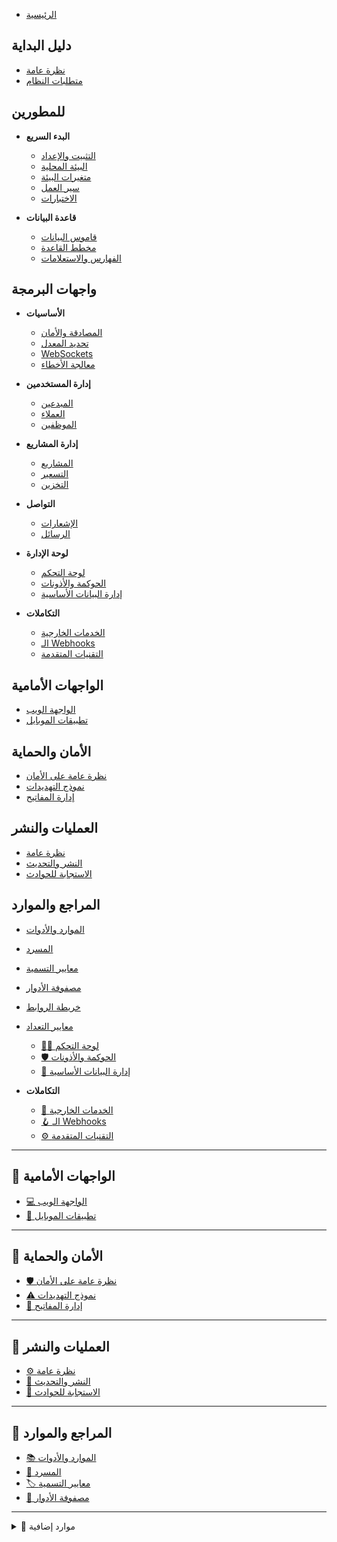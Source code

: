 <!-- Depth Platform - Clean Sidebar Navigation -->

* [الرئيسية](/)

## دليل البداية

* [نظرة عامة](documentation/00-overview/00-introduction)
* [متطلبات النظام](documentation/01-requirements/00-requirements-v2.0)

## للمطورين

* **البدء السريع**
  * [التثبيت والإعداد](documentation/04-development/00-getting-started)
  * [البيئة المحلية](documentation/04-development/01-local-setup)
  * [متغيرات البيئة](documentation/04-development/02-environment-variables)
  * [سير العمل](documentation/04-development/03-development-workflow)
  * [الاختبارات](documentation/04-development/04-testing-strategy)

* **قاعدة البيانات**
  * [قاموس البيانات](documentation/02-database/00-data-dictionary)
  * [مخطط القاعدة](documentation/02-database/01-database-schema)
  * [الفهارس والاستعلامات](documentation/02-database/02-indexes-and-queries)

## واجهات البرمجة

* **الأساسيات**
  * [المصادقة والأمان](documentation/03-api/core/01-authentication)
  * [تحديد المعدل](documentation/03-api/core/02-rate-limiting)
  * [WebSockets](documentation/03-api/core/03-websockets)
  * [معالجة الأخطاء](documentation/03-api/core/04-error-handling)

* **إدارة المستخدمين**
  * [المبدعين](documentation/03-api/features/01-creators)
  * [العملاء](documentation/03-api/features/02-clients)
  * [الموظفين](documentation/03-api/features/08-salaried-employees)

* **إدارة المشاريع**
  * [المشاريع](documentation/03-api/features/03-projects)
  * [التسعير](documentation/03-api/features/04-pricing)
  * [التخزين](documentation/03-api/features/05-storage)

* **التواصل**
  * [الإشعارات](documentation/03-api/features/06-notifications)
  * [الرسائل](documentation/03-api/features/07-messaging)

* **لوحة الإدارة**
  * [لوحة التحكم](documentation/03-api/admin/01-admin-panel)
  * [الحوكمة والأذونات](documentation/03-api/admin/02-governance)
  * [إدارة البيانات الأساسية](documentation/03-api/admin/03-seeds-management)

* **التكاملات**
  * [الخدمات الخارجية](documentation/03-api/integrations/01-external-services)
  * [الـ Webhooks](documentation/03-api/integrations/02-webhooks)
  * [التقنيات المتقدمة](documentation/03-api/integrations/03-advanced-technical)

## الواجهات الأمامية

* [الواجهة الويب](documentation/06-frontend/00-frontend-overview)
* [تطبيقات الموبايل](documentation/05-mobile/00-mobile-overview)

## الأمان والحماية

* [نظرة عامة على الأمان](documentation/07-security/00-security-overview)
* [نموذج التهديدات](documentation/07-security/01-threat-model)
* [إدارة المفاتيح](documentation/07-security/02-key-management)

## العمليات والنشر

* [نظرة عامة](documentation/08-operations/00-operations-overview)
* [النشر والتحديث](documentation/08-operations/01-deployment)
* [الاستجابة للحوادث](documentation/08-operations/02-incident-response)

## المراجع والموارد

* [الموارد والأدوات](documentation/99-reference/00-resources)
* [المسرد](documentation/99-reference/01-glossary)
* [معايير التسمية](documentation/99-reference/04-naming-conventions)
* [مصفوفة الأدوار](documentation/99-reference/05-roles-matrix)
* [خريطة الروابط](documentation/99-reference/03-link-alias-mapping)
* [معايير التعداد](documentation/99-reference/02-enums-standard)
  * [👨‍💼 لوحة التحكم](documentation/03-api/admin/01-admin-panel)
  * [🛡 الحوكمة والأذونات](documentation/03-api/admin/02-governance)
  * [🌱 إدارة البيانات الأساسية](documentation/03-api/admin/03-seeds-management)

* **التكاملات**
  * [🔗 الخدمات الخارجية](documentation/03-api/integrations/01-external-services)
  * [🪝 الـ Webhooks](documentation/03-api/integrations/02-webhooks)
  * [⚙️ التقنيات المتقدمة](documentation/03-api/integrations/03-advanced-technical)

---

## 🎨 الواجهات الأمامية

* [💻 الواجهة الويب](documentation/06-frontend/00-frontend-overview)
* [📱 تطبيقات الموبايل](documentation/05-mobile/00-mobile-overview)

---

## 🔐 الأمان والحماية

* [🛡 نظرة عامة على الأمان](documentation/07-security/00-security-overview)
* [⚠️ نموذج التهديدات](documentation/07-security/01-threat-model)
* [🔑 إدارة المفاتيح](documentation/07-security/02-key-management)

---

## 🚀 العمليات والنشر

* [⚙️ نظرة عامة](documentation/08-operations/00-operations-overview)
* [🚀 النشر والتحديث](documentation/08-operations/01-deployment)
* [🚨 الاستجابة للحوادث](documentation/08-operations/02-incident-response)

---

## 📖 المراجع والموارد

* [📚 الموارد والأدوات](documentation/99-reference/00-resources)
* [📝 المسرد](documentation/99-reference/01-glossary)
* [🏷 معايير التسمية](documentation/99-reference/04-naming-conventions)
* [👥 مصفوفة الأدوار](documentation/99-reference/05-roles-matrix)

---

<details>
<summary>🔧 موارد إضافية</summary>

* [🔗 خريطة الروابط](documentation/99-reference/03-link-alias-mapping)
* [📊 معايير التعداد](documentation/99-reference/02-enums-standard)

</details>
